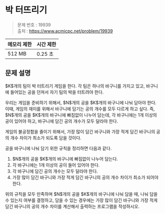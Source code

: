 # 박 터뜨리기

> 문제 번호 : 19939  
> 출처 : https://www.acmicpc.net/problem/19939

| 메모리 제한 | 시간 제한 |
|--------|-------|
| 512 MB | 0.25 초 |

## 문제 설명

<p>$K$개의 팀이 박 터트리기 게임을 한다. 각 팀은 하나의 바구니를 가지고 있고, 바구니에 들어있는 공을 던져서 자기 팀의 박을 터트려야 한다.</p>
<p>우리는 게임을 준비하기 위해서, $N$개의 공을 $K$개의 바구니에 나눠 담아야 한다. 이때, 게임의 재미를 위해서 바구니에 담기는 공의 개수를 모두 다르게 하고 싶다. 즉, $N$개의 공을 $K$개의 바구니에 빠짐없이 나누어 담는데, 각 바구니에는 1개 이상의 공이 있어야 하고, 바구니에 담긴 공의 개수가 모두 달라야 한다.</p>
<p>게임의 불공정함을 줄이기 위해서, 가장 많이 담긴 바구니와 가장 적게 담긴 바구니의 공의 개수 차이가 최소가 되도록 담을 것이다.</p>
<p>공을 바구니에 나눠 담기 위한 규칙을 정리하면 다음과 같다.</p>
<ol>
 <li>$N$개의 공을 $K$개의 바구니에 빠짐없이 나누어 담는다.</li>
 <li>각 바구니에는 1개 이상의 공이 들어 있어야 한다.</li>
 <li>각 바구니에 담긴 공의 개수는 모두 달라야 한다.</li>
 <li>가장 많이 담긴 바구니와 가장 적게 담긴 바구니의 공의 개수 차이가 최소가 되어야 한다.</li>
</ol>
<p>위의 규칙을 모두 만족하며 $N$개의 공을 $K$개의 바구니에 나눠 담을 때, 나눠 담을 수 있는지 여부를 결정하고, 담을 수 있는 경우에는 가장 많이 담긴 바구니와 가장 적게 담긴 바구니의 공의 개수 차이를 계산해서 출력하는 프로그램을 작성하시오.</p>

